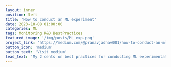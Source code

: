 ```yaml
---
layout: inner
position: left
title: 'How to conduct an ML experiment'
date: 2023-10-08 01:00:00
categories: ML
tags: Monitoring R&D BestPractices
featured_image: '/img/posts/ML_exp.png'
project_link: 'https://medium.com/@pranavjadhav001/how-to-conduct-an-ml-experiment-a431f9a1b65b'
button_icon: 'medium'
button_text: 'Visit medium'
lead_text: 'My 2 cents on best practices for conducting ML experimentation'
---
```

